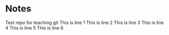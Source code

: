 # Notes
Test repo for teaching git
This is line 1
This is line 2
This is line 3
This is line 4
This is line 5
This is line 6